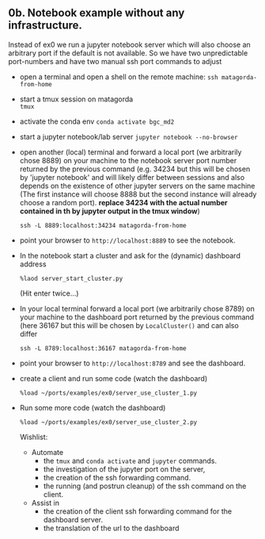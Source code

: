 
## 0b. Notebook example without any infrastructure.
Instead of ex0 we run a jupyter notebook server which will also choose an arbitrary port if the default is not available.
So we have two unpredictable port-numbers and have two manual ssh port commands to adjust

* open a terminal and open a shell on the remote machine:
  ```ssh matagorda-from-home```
* start a tmux session on matagorda  
  ``` tmux ```
* activate the conda env
  `conda activate bgc_md2`
* start a jupyter notebook/lab server
  ```jupyter notebook --no-browser```
* open another (local) terminal
  and forward a local port (we arbitrarily chose 8889)  on your machine to the
  notebook server port number returned by  the previous command (e.g. 34234 but this will be
  chosen by 'jupyter notebook' and will likely differ between sessions and also depends on the existence of other jupyter servers on the same machine (The first instance will choose 8888 but the second instance will already choose a random port). **replace 34234 with the actual number contained in th by jupyter output in the tmux window**)  
  ```
  ssh -L 8889:localhost:34234 matagorda-from-home
  ```

* point your browser to `http://localhost:8889` to see the notebook.

* In the notebook start a cluster and ask for the (dynamic) dashboard address
  ```ipython
  %laod server_start_cluster.py
  ```
  (Hit enter twice...)
* In your local terminal forward a local port (we arbitrarily chose 8789)  on your machine to the dashboard port returned by  the previous command (here 36167 but this will be chosen by `LocalCluster()` and can also differ
  ```
  ssh -L 8789:localhost:36167 matagorda-from-home
  ```
* point your browser to `http://localhost:8789` and see the dashboard.

* create a client and run some code (watch the dashboard)
  ```ipython
  %load ~/ports/examples/ex0/server_use_cluster_1.py
  ```
* Run some more code (watch the dashboard)
  ```ipython
  %load ~/ports/examples/ex0/server_use_cluster_2.py
  ```

  Wishlist:
  * Automate
    * the `tmux` and `conda activate` and `jupyter` commands.
    * the investigation of the jupyter port on the server,
    * the creation of the ssh forwarding command.
    * the running (and postrun cleanup) of the ssh command on the client.
  * Assist in
    * the creation of the client ssh forwarding command for the dashboard server.
    * the translation of the url to the dashboard
